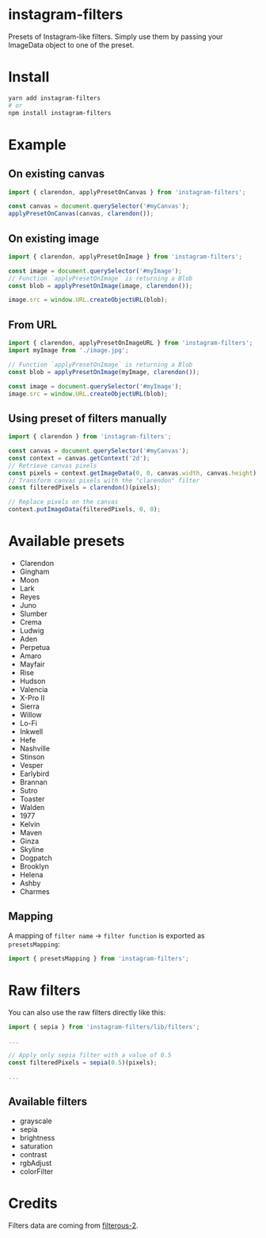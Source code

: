 # instagram-filters

Presets of Instagram-like filters. Simply use them by passing your ImageData object to one of the preset.

# Install

```bash
yarn add instagram-filters
# or
npm install instagram-filters
```

# Example

## On existing canvas

```js
import { clarendon, applyPresetOnCanvas } from 'instagram-filters';

const canvas = document.querySelector('#myCanvas');
applyPresetOnCanvas(canvas, clarendon());
```

## On existing image

```js
import { clarendon, applyPresetOnImage } from 'instagram-filters';

const image = document.querySelector('#myImage');
// Function `applyPresetOnImage` is returning a Blob
const blob = applyPresetOnImage(image, clarendon());

image.src = window.URL.createObjectURL(blob);
```

## From URL

```js
import { clarendon, applyPresetOnImageURL } from 'instagram-filters';
import myImage from './image.jpg';

// Function `applyPresetOnImage` is returning a Blob
const blob = applyPresetOnImage(myImage, clarendon());

const image = document.querySelector('#myImage');
image.src = window.URL.createObjectURL(blob);
```

## Using preset of filters manually

```js
import { clarendon } from 'instagram-filters';

const canvas = document.querySelector('#myCanvas');
const context = canvas.getContext('2d');
// Retrieve canvas pixels
const pixels = context.getImageData(0, 0, canvas.width, canvas.height);
// Transform canvas pixels with the "clarendon" filter
const filteredPixels = clarendon()(pixels);

// Replace pixels on the canvas
context.putImageData(filteredPixels, 0, 0);
```

# Available presets

- Clarendon
- Gingham
- Moon
- Lark
- Reyes
- Juno
- Slumber
- Crema
- Ludwig
- Aden
- Perpetua
- Amaro
- Mayfair
- Rise
- Hudson
- Valencia
- X-Pro II
- Sierra
- Willow
- Lo-Fi
- Inkwell
- Hefe
- Nashville
- Stinson
- Vesper
- Earlybird
- Brannan
- Sutro
- Toaster
- Walden
- 1977
- Kelvin
- Maven
- Ginza
- Skyline
- Dogpatch
- Brooklyn
- Helena
- Ashby
- Charmes

## Mapping

A mapping of `filter name` -> `filter function` is exported as `presetsMapping`:

```js
import { presetsMapping } from 'instagram-filters';
```

# Raw filters

You can also use the raw filters directly like this:

```js
import { sepia } from 'instagram-filters/lib/filters';

...

// Apply only sepia filter with a value of 0.5
const filteredPixels = sepia(0.5)(pixels);

...
```

## Available filters

- grayscale
- sepia
- brightness
- saturation
- contrast
- rgbAdjust
- colorFilter

# Credits

Filters data are coming from [filterous-2](https://github.com/girliemac/filterous-2).
